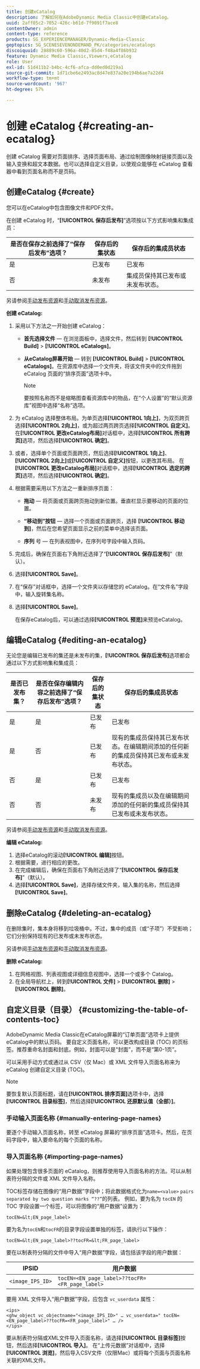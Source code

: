 ```yaml
---
title: 创建eCatalog
description: 了解如何在AdobeDynamic Media Classic中创建eCatalog。
uuid: 2aff05c2-7052-426c-b61d-7f9091f7ace8
contentOwner: admin
content-type: reference
products: SG_EXPERIENCEMANAGER/Dynamic-Media-Classic
geptopics: SG_SCENESEVENONDEMAND_PK/categories/ecatalogs
discoiquuid: 28889c60-596a-40d2-85d4-f48a4f86b932
feature: Dynamic Media Classic,Viewers,eCatalog
role: User
exl-id: 51d411b2-b4bc-4cf6-afca-dd0ed0d219a1
source-git-commit: 1d71cbe6e2493ac8d47e837a20e194b6ae7a22d4
workflow-type: tm+mt
source-wordcount: '967'
ht-degree: 57%

---
```


# 创建 eCatalog {#creating-an-ecatalog}

创建 eCatalog 需要对页面排序、选择页面布局、通过绘制图像映射链接页面以及输入变换和超文本数据。也可以选择自定义目录，以使观众能够在 eCatalog 查看器中看到页面名称而不是页码。

## 创建eCatalog {#create}

您可以在eCatalog中包含图像文件和PDF文件。

在创建 eCatalog 时，“**[!UICONTROL 保存后发布]**”选项按以下方式影响集和集成员：

| 是否在保存之前选择了“保存后发布”选项？ | 保存后的集状态 | 保存后的集成员状态 |
| --- | --- | --- |
| 是 | 已发布 | 已发布 |
| 否 | 未发布 | 集成员保持其已发布或未发布状态。 |

另请参阅[手动发布资源](publishing-files.md#manually_publishing_assets)和[手动取消发布资源](publishing-files.md#manually_unpublishing_assets)。

**创建 eCatalog:**

1. 采用以下方法之一开始创建 eCatalog：

   * **首先选择文件**  — 在浏览面板中，选择文件，然后转到 **[!UICONTROL Build]**  >  **[!UICONTROL eCatalogs]**。

   * **从eCatalog屏幕开始**  — 转到 **[!UICONTROL Build]**  >  **[!UICONTROL eCatalogs]**。在资源库中选择一个文件夹，将该文件夹中的文件拖到 eCatalog 页面的“排序页面”选项卡中。

      >[!NOTE]
      >
      >要按照名称而不是缩略图查看资源库中的物品，在“个人设置”的“默认资源库”视图中选择“名称”选项。

1. 为 eCatalog 选择整体布局。为单页选择&#x200B;**[!UICONTROL 1向上]**，为双页跨页选择&#x200B;**[!UICONTROL 2向上]**，或为超过两页跨页选择&#x200B;**[!UICONTROL 自定义]**。 在&#x200B;**[!UICONTROL 更改eCatalog布局]**&#x200B;对话框中，选择&#x200B;**[!UICONTROL 所有跨页]**&#x200B;选项，然后选择&#x200B;**[!UICONTROL 确定]**。
1. 或者，选择单个页面或页面跨页，然后选择&#x200B;**[!UICONTROL 1向上]**、**[!UICONTROL 2向上]**&#x200B;或&#x200B;**[!UICONTROL 自定义]**&#x200B;按钮，以更改其布局。 在&#x200B;**[!UICONTROL 更改eCatalog布局]**&#x200B;对话框中，选择&#x200B;**[!UICONTROL 选定的跨页]**&#x200B;选项，然后选择&#x200B;**[!UICONTROL 确定]**。
1. 根据需要采用以下方法之一重新排序页面：

   * **拖动**  — 将页面或页面跨页拖动到新位置。垂直栏显示要移动的页面的位置。

   * **“移动到”按钮**  — 选择一个页面或页面跨页，选择 **[!UICONTROL 移动到]**，然后在您希望页面显示之前的菜单中选择该页面。

   * **序列** 号 — 在列表视图中，在序列号字段中输入页码。

1. 完成后，确保在页面右下角附近选择了“**[!UICONTROL 保存后发布]**”（默认）。
1. 选择&#x200B;**[!UICONTROL Save]**。
1. 在“保存”对话框中，选择一个文件夹以存储您的 eCatalog。在“文件名”字段中，输入旋转集名称。
1. 选择&#x200B;**[!UICONTROL Save]**。

   在保存eCatalog后，可以通过选择&#x200B;**[!UICONTROL 预览]**&#x200B;来预览eCatalog。

## 编辑eCatalog {#editing-an-ecatalog}

无论您是编辑已发布的集还是未发布的集，**[!UICONTROL 保存后发布]**&#x200B;选项都会通过以下方式影响集和集成员：

| 是否已发布集？ | 是否在保存编辑内容之前选择了“保存后发布”选项？ | 保存后的集状态 | 保存后的集成员状态 |
| --- | --- | --- | --- |
| 是 | 是 | 已发布 | 已发布 |
| 是 | 否 | 已发布 | 现有的集成员保持其已发布状态。在编辑期间添加的任何新的集成员保持其已发布或未发布状态。 |
| 否 | 是 | 已发布 | 已发布 |
| 否 | 否 | 未发布 | 现有的集成员以及在编辑期间添加的任何新的集成员保持其已发布或未发布状态。 |

另请参阅[手动发布资源](publishing-files.md#manually_publishing_assets)和[手动取消发布资源](publishing-files.md#manually_unpublishing_assets)。

**编辑 eCatalog:**

1. 选择eCatalog的滚动&#x200B;**[!UICONTROL 编辑]**&#x200B;按钮。
1. 根据需要，进行相应的更改。
1. 在完成编辑后，确保在页面右下角附近选择了“**[!UICONTROL 保存后发布]**”（默认）。
1. 选择&#x200B;**[!UICONTROL Save]**，选择存储文件夹，输入集的名称，然后选择&#x200B;**[!UICONTROL Save]**。

## 删除eCatalog {#deleting-an-ecatalog}

在删除集时，集本身将移到垃圾桶中。不过，集中的成员（或“子项”）不受影响；它们分别保持现有的已发布或未发布状态。

另请参阅[手动发布资源](publishing-files.md#manually_publishing_assets)和[手动取消发布资源](publishing-files.md#manually_unpublishing_assets)。

**删除 eCatalog:**

1. 在网格视图、列表视图或详细信息视图中，选择一个或多个 Catalog。
1. 在全局导航栏上，转到&#x200B;**[!UICONTROL 文件]** > **[!UICONTROL 删除]** > **[!UICONTROL 删除]**。

## 自定义目录（目录） {#customizing-the-table-of-contents-toc}

AdobeDynamic Media Classic在eCatalog屏幕的“订单页面”选项卡上提供eCatalog中的默认页码。 要自定义页面名称，可以更改构成目录 (TOC) 的页标签。推荐重命名封面和封底。例如，封面可以是“封面”，而不是“第0-1页”。

可以采用手动方式或通过从 CSV（仅 Mac）或 XML 文件导入页面名称来为 eCatalog 创建自定义目录 (TOC)。

>[!NOTE]
>
>要恢复默认页面标题，请在&#x200B;**[!UICONTROL 排序页面]**&#x200B;选项卡中，选择&#x200B;**[!UICONTROL 目录标签]**，然后选择&#x200B;**[!UICONTROL 还原默认值（全部）]**。

### 手动输入页面名称 {#manually-entering-page-names}

要逐个手动输入页面名称，转至 eCatalog 屏幕的“排序页面”选项卡。然后，在页码字段中，输入要命名的每个页面的名称。

### 导入页面名称 {#importing-page-names}

如果处理包含很多页面的 eCatalog，则推荐使用导入页面名称的方法。可以从制表符分隔的文件或 XML 文件导入名称。

TOC标签存储在图像的“用户数据”字段中；将此数据格式化为`name=<value>` ` pairs separated by two question marks “??” `的列表。 例如，要为名为 `tocEN` 的 TOC 字段设置一个标签，可以将图像的“用户数据”设置为：

`tocEN=&lt;EN_page_label>`

要为名为`tocEN`和`tocFR`的目录字段设置单独的标签，请执行以下操作：

`tocEN=&lt;EN_page_label>??tocFR=&lt;FR_page_label>`

要在以制表符分隔的文件中导入“用户数据”字段，请包括该字段的用户数据：

| IPSID | 用户数据 |
| --- | --- |
| `<image_IPS_ID>` | `tocEN=<EN_page_label>??tocFR=<FR_page_label>` |

要用 XML 文件导入“用户数据”字段，应包含 `vc_userdata` 属性：

```as3
<ips> 
<ghw_object vc_objectname="<image_IPS_ID>" … vc_userdata=" tocEN=<EN_page_label>??tocFR=<FR_page_label>" … /> 
</ips>
```

要从制表符分隔或XML文件导入页面名称，请选择&#x200B;**[!UICONTROL 目录标签]**&#x200B;按钮，然后选择&#x200B;**[!UICONTROL 导入]**。 在“上传元数据”对话框中，选择&#x200B;**[!UICONTROL 浏览]**，然后导入CSV文件（仅限Mac）或将每个页面与页面名称关联的XML文件。
